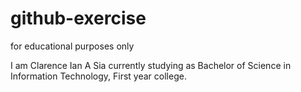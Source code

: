 # github-exercise

for educational purposes only

I am Clarence Ian A Sia currently studying as Bachelor of Science in Information Technology, First year college.
